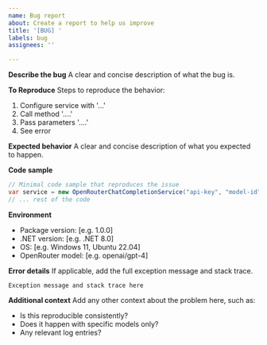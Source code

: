 ```yaml
---
name: Bug report
about: Create a report to help us improve
title: '[BUG] '
labels: bug
assignees: ''

---
```


**Describe the bug**
A clear and concise description of what the bug is.

**To Reproduce**
Steps to reproduce the behavior:
1. Configure service with '...'
2. Call method '....'
3. Pass parameters '....'
4. See error

**Expected behavior**
A clear and concise description of what you expected to happen.

**Code sample**
```csharp
// Minimal code sample that reproduces the issue
var service = new OpenRouterChatCompletionService("api-key", "model-id");
// ... rest of the code
```

**Environment**
- Package version: [e.g. 1.0.0]
- .NET version: [e.g. .NET 8.0]
- OS: [e.g. Windows 11, Ubuntu 22.04]
- OpenRouter model: [e.g. openai/gpt-4]

**Error details**
If applicable, add the full exception message and stack trace.

```
Exception message and stack trace here
```

**Additional context**
Add any other context about the problem here, such as:
- Is this reproducible consistently?
- Does it happen with specific models only?
- Any relevant log entries?